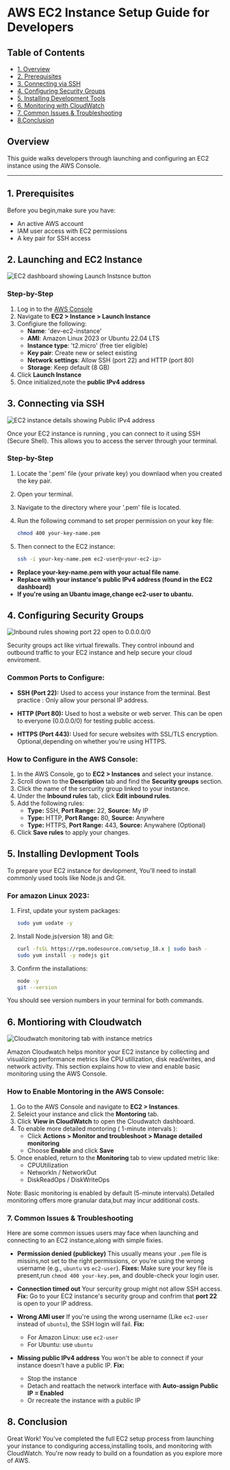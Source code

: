 # AWS EC2 Instance Setup Guide for Developers

## Table of Contents

- [1. Overview](#overview)
- [2. Prerequisites](#1-prerequisites)
- [3. Connecting via SSH](#3-connecting-via-ssh)
- [4. Configuring Security Groups](#4-configuring-security-groups)
- [5. Installing Development Tools](#5-installing-devlopment-tools)
- [6. Monitoring with CloudWatch](#6-montioring-with-cloudwatch)
- [7. Common Issues & Troubleshooting](#7-common-issues--troubleshooting)
- [8.Conclusion](#8-conclusion)
  
## Overview
This guide walks developers through launching and configuring an EC2 instance using the AWS Console.
___
## 1. Prerequisites

Before you begin,make sure you have:
- An active AWS account
- IAM user access with EC2 permissions
- A key pair for SSH access

## 2. Launching and EC2 Instance 

![EC2 dashboard showing Launch Instsnce button](ec2-launch-instance.png)

### Step-by-Step

1. Log in to the [AWS Console](Https://console.aws.amazon.com/)
2. Navigate to **EC2 > Instance > Launch Instance**
3. Configiure the following:
   - **Name**: 'dev-ec2-instance'
   - **AMI**: Amazon Linux 2023 or Ubuntu 22.04 LTS 
   - **Instance type**: 't2.micro' (free tier eligible)
   - **Key pair**: Create new or select existing
   - **Network settings**: Allow SSH (port 22) and HTTP (port 80)
   - **Storage**: Keep default (8 GB)
4. Click **Launch Instance**
5. Once initialized,note the **public IPv4 address**

## 3. Connecting via SSH

![EC2 instance details showing Public IPv4 address](ec2-instance-details.png)

Once your EC2 instance is running , you can connect to it using SSH (Secure Shell). This allows you to access the server through your terminal.

### Step-by-Step

1. Locate the '.pem' file (your private key) you downlaod when you created the key pair.
2. Open your terminal.
3. Navigate to the directory where your '.pem' file is located.
4. Run the following command to set proper permission on your key file:

   ```bash
   chmod 400 your-key-name.pem
   
5. Then connect to the EC2 instance:
   
   ```bash
   ssh -i your-key-name.pem ec2-user@<your-ec2-ip>

- **Replace your-key-name.pem with your actual file name**.
- **Replace<your-ec2-ip> with your instance's public IPv4 address (found in the EC2 dashboard)**
- **If you're using an Ubantu image,change ec2-user to ubantu.**

## 4. Configuring Security Groups

![Inbound rules showing port 22 open to 0.0.0.0/0](security-group-inbound-rules.png)

Security groups act like virtual firewalls. They control inbound and outbound traffic to your EC2 instance and help secure your cloud enviroment.

### Common Ports to Configure:

- **SSH (Port 22):** Used to access your instance from the terminal.
  Best practice : Only allow your personal IP address.
 
- **HTTP (Port 80):** Used to host a website or web server.
  This can be open to everyone (0.0.0.0/0) for testing public access.

- **HTTPS (Port 443):** Used for secure websites with SSL/TLS encryption.
  Optional,depending on whether you're using HTTPS.

### How to Configure in the AWS Console:

1. In the AWS Console, go to **EC2 > Instances** and select your instance.
2. Scroll down to the **Description** tab and find the **Security groups** section.
3. Click the name of the sercurity group linked to your instance.
4. Under the **Inbound rules** tab, click **Edit inbound rules**.
5. Add the following rules:
   - **Type:** SSH, **Port Range:** 22, **Source:** My IP
   - **Type:** HTTP, **Port Range:** 80, **Source:** Anywhere
   - **Type:** HTTPS, **Port Range:** 443, **Source:** Anywahere (Optional)
6. Click **Save rules** to apply your changes.

## 5. Installing Devlopment Tools

To prepare your EC2 instance for devlopment, You'll need to install commonly used tools like Node.js and Git.

### For amazon Linux 2023:

1. First, update your system packages:

   ```bash
   sudo yum uodate -y

2. Install Node.js(version 18) and Git:
   ```bash
   curl -fsSL https://rpm.nodesource.com/setup_18.x | sudo bash -
   sudo yum install -y nodejs git

3. Confirm the installations:
   ```bash
   node -y
   git --version
   
You should see version numbers in your terminal for both commands.

## 6. Montioring with Cloudwatch

![Cloudwatch monitoring tab with instance metrics](cloudwatch-monitoring.png)

Amazon Cloudwatch helps monitor your EC2 instance by collecting and visualizing performance metrics like CPU utilization, disk read/writes, and network activity. This section explains how to view and enable basic monitoring using the AWS Console.

### How to Enable Montoring in the AWS Console:

1. Go to the AWS Console and navigate to **EC2 > Instances**.
2. Seleict your instance and click the **Montoring** tab.
3. Click **View in CloudWatch** to open the Cloudwatch dashboard.
4. To enable more detailed montoring ( 1-minute intervals ):
   - Click **Actions > Monitor and troubleshoot > Manage detailed monitoring**
   - Choose **Enable** and click **Save**
5. Once enabled, return to the **Monitoring** tab to view updated metric like:
   - CPUUtilization
   - NetworkIn / NetworkOut
   - DiskReadOps / DiskWriteOps
  
Note: Basic monitoring is enabled by default (5-minute intervals).Detailed monitoring offers more granular data,but may incur additional costs.
     
### 7. Common Issues & Troubleshooting

Here are some common issues users may face when launching and connecting to an EC2 instance,along with simple fixies.

- **Permission denied (publickey)**
  This usually means your `.pem` file is missins,not set to the right permissions, or you're using the wrong username   (e.g., `ubuntu` vs `ec2-user`).
**Fixes:** Make sure your key file is present,run `chmod 400 your-key.pem`, and double-check your login user.

- **Connection timed out**
  Your sercurity group might not allow SSH access.
  **Fix:** Go to your EC2 instance's security group and confrim that **port 22** is open to your IP address.

- **Wrong AMI user**
  If you're using the wrong username (Like `ec2-user` instead of `ubuntu`), the SSH login will fail.
  **Fix:**
  - For Amazon Linux: use `ec2-user`
  - For Ubuntu: use `ubuntu`

- **Missing public IPv4 address**
  You won't be able to connect if your instance doesn't have a public IP.
  **Fix:**
  - Stop the instance
  - Detach and reattach the network interface with **Auto-assign Public IP = Enabled**
  - Or recreate the instance with a public IP
 
## 8. Conclusion
Great Work! You've completed the full EC2 setup process from launching your instance to condiguring access,installing tools, and monitoring with CloudWatch. You're now ready to build on a foundation as you explore more of AWS. 
   

  
 
  


